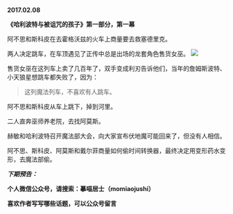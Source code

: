 
          
**2017.02.08**

**《哈利波特与被诅咒的孩子》第一部分，第一幕**

阿不思和斯科皮在去霍格沃兹的火车上商量要去救塞德里克。

两人决定跳车，在车顶遇见了正传中总是出场的龙套角色售货女巫。
![](https://pic1.zhimg.com/v2-66ebbb7aa28791bc1fcde1d053b5b4e8.jpg)


售货女巫在这列车上卖了几百年了，双手变成利刃告诉他们，当年的詹姆斯波特、小天狼星想跳车都失败了，因为：
>这列魔法列车，不喜欢有人跳车。


阿不思和斯科皮从车上跳下，掉到河里。

二人直奔巫师养老院，去找阿莫斯。

赫敏和哈利波特召开魔法部大会，向大家宣布伏地魔可能回来了，但没有人相信。

阿不思、斯科皮、阿莫斯和戴尔菲商量如何偷时间转换器，最终决定用变形药水变形，去魔法部偷。


***下期预告：***


**个人微信公众号，请搜索：摹喵居士（momiaojushi）**

**喜欢作者写写哪些话题，可以公众号留言**

        